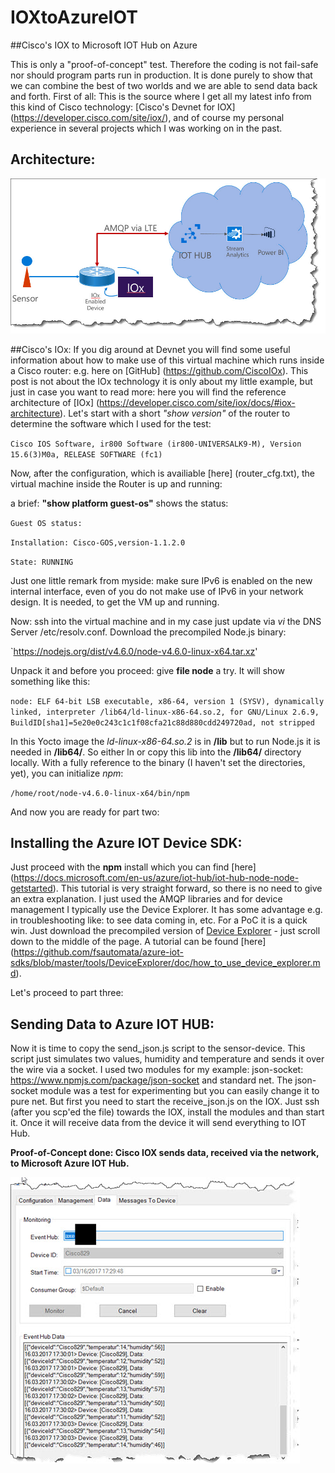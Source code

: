 # IOXtoAzureIOT
##Cisco's IOX to Microsoft IOT Hub on Azure

This is only a "proof-of-concept" test. Therefore the coding is not fail-safe nor should program parts run in production. It is done purely to show that we can combine the best of two worlds and we are able to send data back and forth.
First of all: This is the source where I get all my latest info from this kind of Cisco technology: [Cisco's Devnet for IOX] (https://developer.cisco.com/site/iox/), and of course my personal experience in several projects which I was working on in the past.

## Architecture:
![Architecture](IOX_Arch.jpg) 

##Cisco's IOx:
If you dig around at Devnet you will find some useful information about how to make use of this virtual machine which runs inside a Cisco router: e.g. here on [GitHub] (https://github.com/CiscoIOx). This post is not about the IOx technology it is only about my little example, but just in case you want to read  more: here you will find the reference architecture of [IOx] (https://developer.cisco.com/site/iox/docs/#iox-architecture).
Let's start with a short *"show version"* of the router to determine the software which I used for the test:

`Cisco IOS Software, ir800 Software (ir800-UNIVERSALK9-M), Version 15.6(3)M0a, RELEASE SOFTWARE (fc1)`


Now, after the configuration, which is availiable [here] (router_cfg.txt), the virtual machine inside the Router is up and running:

a brief: **"show platform guest-os"** shows the status:

`Guest OS status:`

`Installation: Cisco-GOS,version-1.1.2.0`

`State: RUNNING`

Just one little remark from myside: make sure IPv6 is enabled on the new internal interface, even of you do not make use of IPv6 in your network design. It is needed, to get the VM up and running.

Now: ssh into the virtual machine and in my case just update via *vi* the DNS Server /etc/resolv.conf. Download the precompiled Node.js binary:

`https://nodejs.org/dist/v4.6.0/node-v4.6.0-linux-x64.tar.xz'

Unpack it and before you proceed: give **file node** a try. It will show something like this:

`node: ELF 64-bit LSB executable, x86-64, version 1 (SYSV), dynamically linked, interpreter /lib64/ld-linux-x86-64.so.2, for GNU/Linux 2.6.9, BuildID[sha1]=5e20e0c243c1c1f08cfa21c88d880cdd249720ad, not stripped`

In this Yocto image the *ld-linux-x86-64.so.2* is in **/lib** but to run Node.js it is needed in **/lib64/**. So either ln or copy this lib into the **/lib64/** directory locally. With a fully reference to the binary (I haven't set the directories, yet), you can initialize *npm*:

`/home/root/node-v4.6.0-linux-x64/bin/npm`

And now you are ready for part two: 

## Installing the Azure IOT Device SDK:

Just proceed with the **npm** install which you can find [here] (https://docs.microsoft.com/en-us/azure/iot-hub/iot-hub-node-node-getstarted). This tutorial is very straight forward, so there is no need to give an extra explanation. I just used the AMQP libraries and for device management I typically use the Device Explorer. It has some advantage e.g. in troubleshooting like: to see data coming in, etc. For a PoC it is a quick win. Just download the precompiled version of [Device Explorer](https://github.com/Azure/azure-iot-sdks/releases) - just scroll down to the middle of the page. A tutorial can be found [here] (https://github.com/fsautomata/azure-iot-sdks/blob/master/tools/DeviceExplorer/doc/how_to_use_device_explorer.md).


Let's proceed to part three:

## Sending Data to Azure IOT HUB:

Now it is time to copy the send_json.js script to the sensor-device. This script just simulates two values, humidity and temperature and sends it over the wire via a socket. I used two modules for my example: json-socket: https://www.npmjs.com/package/json-socket and standard net. The json-socket module was a test for experimenting but you can easily change it to pure net.
But first you need to start the receive_json.js on the IOX. Just ssh (after you scp'ed the file) towards the IOX, install the modules and than start it. Once it will receive data from the device it will send everything to IOT Hub.

**Proof-of-Concept done: Cisco IOX sends data, received via the network, to Microsoft Azure IOT Hub.**

![Data sent - proof](final_daa.jpg) 



